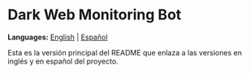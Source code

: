 # Dark Web Monitoring Bot

**Languages:** [English](README.en.md) | [Español](README.es.md)

Esta es la versión principal del README que enlaza a las versiones en inglés y en español del proyecto.
